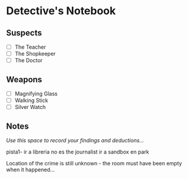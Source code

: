 # Detective's Notebook

## Suspects
- [ ] The Teacher
- [ ] The Shopkeeper
- [ ] The Doctor

## Weapons
- [ ] Magnifying Glass
- [ ] Walking Stick
- [ ] Silver Watch

## Notes
*Use this space to record your findings and deductions...*

pista1- ir a libreria
no es the journalist
ir a sandbox en park



Location of the crime is still unknown - the room must have been empty when it happened...
